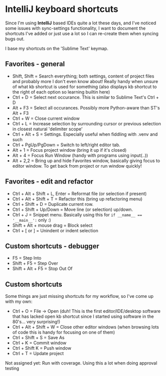 IntelliJ keyboard shortcuts
===========================

Since I'm using __IntelliJ__ based IDEs quite a lot these days, and I've noticed some issues with sync-settings functionality, I want to document the shortcuts I've added or just use a lot so I can re-create them when syncing bugs out.

I base my shortcuts on the 'Sublime Text' keymap.


Favorites - general
-------------------
 * Shift, Shift = Search everything; both settings, content of project files and probably more I don't even know about! Really handy when unsure of what kb shortcut is used for something (also displays kb shortcut to the right of each option so learning builtin here)
 * Ctrl + D = Select next occurance. This is similar to Sublime Text's Ctrl + D
 * Alt + F3 = Select all occurances. Possibly more Python-aware than ST's Alt + F3
 * Ctrl + W = Close current window
 * Ctrl + L = Increase selection by surrounding cursor or previous selection in closest natural 'delimiter scope'
 * Ctrl + Alt + S = Settings. Especially useful when fiddling with .venv and such
 * Ctrl + PgUp/PgDown = Switch to left/right editor tab.
 * Alt + 1 = Focus project window (bring it up if it's closed)
 * Alt + 4 = Focus Run Window (handy with programs using input(..))
 * Alt + 2,2 = Bring up and hide Favorites window, basically giving focus to editor window. To get back from project or run window quickly!
 
 
Favorites - edit and refactor
-----------------------------
 * Ctrl + Alt + Shift + L, Enter = Reformat file (or selection if present)
 * Ctrl + Alt + Shift + T = Refactor this (bring up refactoring menu)
 * Ctrl + Shift + D = Duplicate current row.
 * Ctrl + Shift + Up/Down = Move line (or selection) up/down.
 * Ctrl + J = Snippet menu. Basically using this for `if __name__ == '__main__':` only :)
 * Shift + Alt + mouse drag = Block select
 * Ctrl + \[ or \] = Unindent or indent selection


Custom shortcuts - debugger
---------------------------
 * F5 = Step Into
 * Shift + F5 = Step Over
 * Shift + Alt + F5 = Stop Out Of


Custom shortcuts
----------------
Some things are just missing shortcuts for my workflow, so I've come up with my own:
 * Ctrl + O = File -> Open (duh! This is the first editor/IDE/desktop software that has lacked open kb shortcut since I started using software in the 80's... very surprising!)
 * Ctrl + Alt + Shift + W = Close other editor windows (when browsing lots of code this is handy for focusing on one of them)
 * Ctrl + Shift + S = Save As
 * Ctrl + K = Commit window
 * Ctrl + Shift K = Push window
 * Ctrl + T = Update project


Not assigned yet: Run with coverage. Using this a lot when doing approval testing

